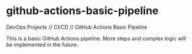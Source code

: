 # github-actions-basic-pipeline

DevOps Projects // CI/CD // GitHub Actions Basic Pipeline

This is a basic GitHub Actions pipeline.
More steps and complex logic will be implemented in the future.
